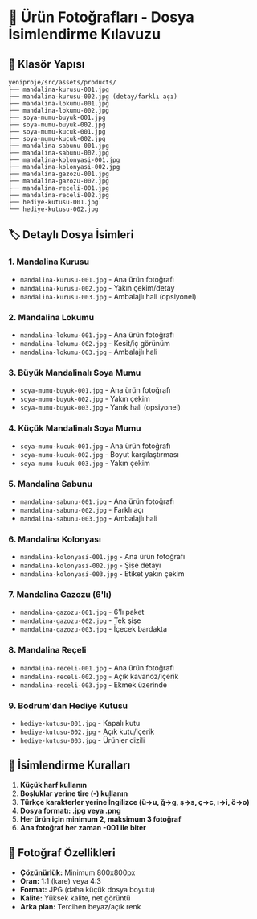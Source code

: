 # 📸 Ürün Fotoğrafları - Dosya İsimlendirme Kılavuzu

## 📁 Klasör Yapısı
```
yeniproje/src/assets/products/
├── mandalina-kurusu-001.jpg
├── mandalina-kurusu-002.jpg (detay/farklı açı)
├── mandalina-lokumu-001.jpg
├── mandalina-lokumu-002.jpg
├── soya-mumu-buyuk-001.jpg
├── soya-mumu-buyuk-002.jpg
├── soya-mumu-kucuk-001.jpg
├── soya-mumu-kucuk-002.jpg
├── mandalina-sabunu-001.jpg
├── mandalina-sabunu-002.jpg
├── mandalina-kolonyasi-001.jpg
├── mandalina-kolonyasi-002.jpg
├── mandalina-gazozu-001.jpg
├── mandalina-gazozu-002.jpg
├── mandalina-receli-001.jpg
├── mandalina-receli-002.jpg
├── hediye-kutusu-001.jpg
└── hediye-kutusu-002.jpg
```

## 🏷️ Detaylı Dosya İsimleri

### 1. Mandalina Kurusu
- `mandalina-kurusu-001.jpg` - Ana ürün fotoğrafı
- `mandalina-kurusu-002.jpg` - Yakın çekim/detay
- `mandalina-kurusu-003.jpg` - Ambalajlı hali (opsiyonel)

### 2. Mandalina Lokumu
- `mandalina-lokumu-001.jpg` - Ana ürün fotoğrafı
- `mandalina-lokumu-002.jpg` - Kesit/iç görünüm
- `mandalina-lokumu-003.jpg` - Ambalajlı hali

### 3. Büyük Mandalinalı Soya Mumu
- `soya-mumu-buyuk-001.jpg` - Ana ürün fotoğrafı
- `soya-mumu-buyuk-002.jpg` - Yakın çekim
- `soya-mumu-buyuk-003.jpg` - Yanık hali (opsiyonel)

### 4. Küçük Mandalinalı Soya Mumu
- `soya-mumu-kucuk-001.jpg` - Ana ürün fotoğrafı
- `soya-mumu-kucuk-002.jpg` - Boyut karşılaştırması
- `soya-mumu-kucuk-003.jpg` - Yakın çekim

### 5. Mandalina Sabunu
- `mandalina-sabunu-001.jpg` - Ana ürün fotoğrafı
- `mandalina-sabunu-002.jpg` - Farklı açı
- `mandalina-sabunu-003.jpg` - Ambalajlı hali

### 6. Mandalina Kolonyası
- `mandalina-kolonyasi-001.jpg` - Ana ürün fotoğrafı
- `mandalina-kolonyasi-002.jpg` - Şişe detayı
- `mandalina-kolonyasi-003.jpg` - Etiket yakın çekim

### 7. Mandalina Gazozu (6'lı)
- `mandalina-gazozu-001.jpg` - 6'lı paket
- `mandalina-gazozu-002.jpg` - Tek şişe
- `mandalina-gazozu-003.jpg` - İçecek bardakta

### 8. Mandalina Reçeli
- `mandalina-receli-001.jpg` - Ana ürün fotoğrafı
- `mandalina-receli-002.jpg` - Açık kavanoz/içerik
- `mandalina-receli-003.jpg` - Ekmek üzerinde

### 9. Bodrum'dan Hediye Kutusu
- `hediye-kutusu-001.jpg` - Kapalı kutu
- `hediye-kutusu-002.jpg` - Açık kutu/içerik
- `hediye-kutusu-003.jpg` - Ürünler dizili

## 📝 İsimlendirme Kuralları

1. **Küçük harf kullanın**
2. **Boşluklar yerine tire (-) kullanın**
3. **Türkçe karakterler yerine İngilizce (ü→u, ğ→g, ş→s, ç→c, ı→i, ö→o)**
4. **Dosya formatı: .jpg veya .png**
5. **Her ürün için minimum 2, maksimum 3 fotoğraf**
6. **Ana fotoğraf her zaman -001 ile biter**

## 📏 Fotoğraf Özellikleri

- **Çözünürlük:** Minimum 800x800px
- **Oran:** 1:1 (kare) veya 4:3
- **Format:** JPG (daha küçük dosya boyutu)
- **Kalite:** Yüksek kalite, net görüntü
- **Arka plan:** Tercihen beyaz/açık renk 